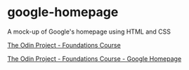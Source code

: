 # google-homepage
A mock-up of Google's homepage using HTML and CSS

[The Odin Project - Foundations Course](https://www.theodinproject.com/courses/foundations)

[The Odin Project - Foundations Course - Google Homepage](https://www.theodinproject.com/courses/foundations/lessons/html-css)

